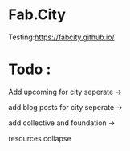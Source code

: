 # Fab.City

Testing:<https://fabcity.github.io/>


# Todo :

Add upcoming for city seperate ->

add blog posts for city seperate ->

add collective and foundation ->

resources collapse

